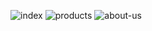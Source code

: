 ![index](https://github.com/sezensaka/Week3-Odev1/assets/152103659/44660dbb-0728-4bcd-9846-8c08d55e7524)
![products](https://github.com/sezensaka/Week3-Odev1/assets/152103659/738fedf1-8df0-454c-a4c2-5354a520a0e5)
![about-us](https://github.com/sezensaka/Week3-Odev1/assets/152103659/413f9222-c496-4594-aadb-dbf73bd80feb)

